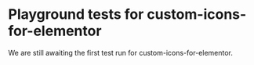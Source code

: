 # Playground tests for custom-icons-for-elementor
We are still awaiting the first test run for custom-icons-for-elementor.
